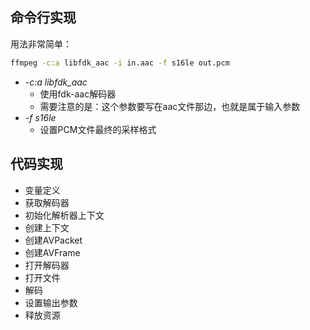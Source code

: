 ## 命令行实现

用法非常简单：

```sh
ffmpeg -c:a libfdk_aac -i in.aac -f s16le out.pcm
```

- *-c:a libfdk_aac*
  - 使用fdk-aac解码器
  - 需要注意的是：这个参数要写在aac文件那边，也就是属于输入参数
- *-f s16le*
  - 设置PCM文件最终的采样格式

## 代码实现

- 变量定义
- 获取解码器
- 初始化解析器上下文
- 创建上下文
- 创建AVPacket
- 创建AVFrame
- 打开解码器
- 打开文件
- 解码
- 设置输出参数
- 释放资源